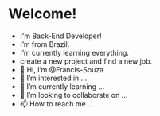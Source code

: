# Welcome!
- I'm Back-End Developer!
- I’m from Brazil.
- I’m currently learning everything.
- create a new project and find a new job.
- 👋 Hi, I’m @Francis-Souza
- 👀 I’m interested in ...
- 🌱 I’m currently learning ...
- 💞️ I’m looking to collaborate on ...
- 📫 How to reach me ...

<!---
Francis-Souza/Francis-Souza is a ✨ special ✨ repository because its `README.md` (this file) appears on your GitHub profile.
You can click the Preview link to take a look at your changes.
--->
